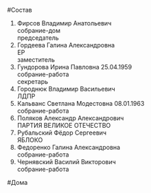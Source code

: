 #Состав  
1. Фирсов Владимир Анатольевич  
    собрание-дом  
    председатель  
2. Гордеева Галина Александровна  
    ЕР  
    заместитель  
3. Гундорова Ирина Павловна 25.04.1959  
    собрание-работа  
    секретарь  
4. Городнюк Владимир Васильевич  
    ЛДПР  
5. Кальванс Светлана Модестовна 08.01.1963  
    собрание-работа  
6. Поляков Александр Александрович  
    ПАРТИЯ ВЕЛИКОЕ ОТЕЧЕСТВО  
7. Рубальский Фёдор Сергеевич  
    ЯБЛОКО  
8. Федоренко Галина Александровна  
    собрание-работа  
9. Чернявский Василий Викторович  
    собрание-работа  
  
#Дома  
  
